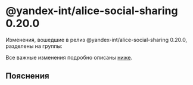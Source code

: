 # @yandex-int/alice-social-sharing 0.20.0

<!-- ЧЕЛОВЕЧЕСКОЕ ВСТУПЛЕНИЕ -->

Изменения, вошедшие в релиз @yandex-int/alice-social-sharing 0.20.0, разделены на группы:

Все важные изменения подробно описаны [ниже](#Пояснения).

## Пояснения


